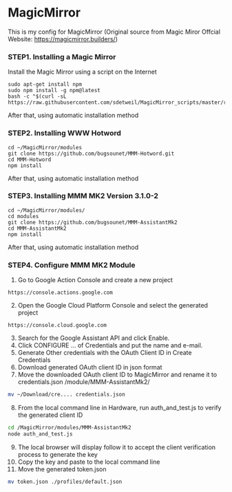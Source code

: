# MagicMirror
This is my config for MagicMirror
(Original source from Magic Miror Offcial Website: https://magicmirror.builders/)
### STEP1. Installing a Magic Mirror
Install the Magic Mirror using a script on the Internet
```
sudo apt-get install npm
sudo npm install -g npm@latest
bash -c "$(curl -sL https://raw.githubusercontent.com/sdetweil/MagicMirror_scripts/master/raspberry.sh)"
```
After that, using automatic installation method
### STEP2. Installing WWW Hotword
```
cd ~/MagicMirror/modules
git clone https://github.com/bugsounet/MMM-Hotword.git
cd MMM-Hotword
npm install
```
After that, using automatic installation method
### STEP3. Installing MMM MK2 Version 3.1.0-2
```
cd ~/MagicMirror/modules/
cd modules
git clone https://github.com/bugsounet/MMM-AssistantMk2
cd MMM-AssistantMk2
npm install
```
After that, using automatic installation method

### STEP4. Configure MMM MK2 Module
1. Go to Google Action Console and create a new project
```
https://console.actions.google.com
```
2. Open the Google Cloud Platform Console and select the generated project
```
https://console.cloud.google.com
```
3. Search for the Google Assistant API and click Enable.
4. Click CONFIGURE ... of Credentials and put the name and e-mail.
5. Generate Other credentials with the OAuth Client ID in Create Credentials
6. Download generated OAuth client ID in json format
7. Move the downloaded OAuth client ID to MagicMirror and rename it to credentials.json /module/MMM-AssistantMk2/
```sh
mv ~/Download/cre.... credentials.json
```
8. From the local command line in Hardware, run auth_and_test.js to verify the generated client ID
```sh
cd /MagicMirror/modules/MMM-AssistantMk2
node auth_and_test.js
```
9. The local browser will display follow it to accept the client verification process to generate the key
10. Copy the key and paste to the local command line
11. Move the generated token.json
```sh
mv token.json ./profiles/default.json
```
